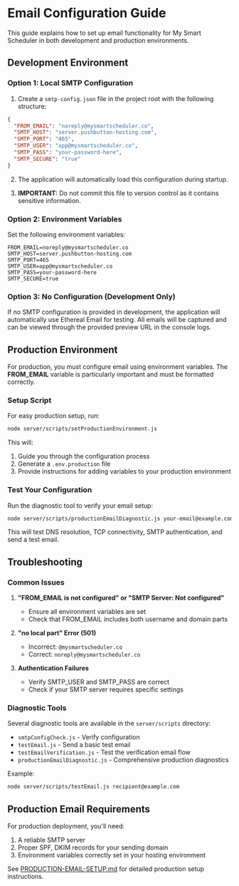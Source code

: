 # Email Configuration Guide

This guide explains how to set up email functionality for My Smart Scheduler in both development and production environments.

## Development Environment

### Option 1: Local SMTP Configuration

1. Create a `smtp-config.json` file in the project root with the following structure:

```json
{
  "FROM_EMAIL": "noreply@mysmartscheduler.co",
  "SMTP_HOST": "server.pushbutton-hosting.com",
  "SMTP_PORT": "465",
  "SMTP_USER": "app@mysmartscheduler.co",
  "SMTP_PASS": "your-password-here",
  "SMTP_SECURE": "true"
}
```

2. The application will automatically load this configuration during startup.

3. **IMPORTANT:** Do not commit this file to version control as it contains sensitive information.

### Option 2: Environment Variables

Set the following environment variables:

```
FROM_EMAIL=noreply@mysmartscheduler.co
SMTP_HOST=server.pushbutton-hosting.com
SMTP_PORT=465
SMTP_USER=app@mysmartscheduler.co
SMTP_PASS=your-password-here
SMTP_SECURE=true
```

### Option 3: No Configuration (Development Only)

If no SMTP configuration is provided in development, the application will automatically use Ethereal Email for testing. All emails will be captured and can be viewed through the provided preview URL in the console logs.

## Production Environment

For production, you must configure email using environment variables. The **FROM_EMAIL** variable is particularly important and must be formatted correctly.

### Setup Script

For easy production setup, run:

```bash
node server/scripts/setProductionEnvironment.js
```

This will:
1. Guide you through the configuration process
2. Generate a `.env.production` file
3. Provide instructions for adding variables to your production environment

### Test Your Configuration

Run the diagnostic tool to verify your email setup:

```bash
node server/scripts/productionEmailDiagnostic.js your-email@example.com
```

This will test DNS resolution, TCP connectivity, SMTP authentication, and send a test email.

## Troubleshooting

### Common Issues

1. **"FROM_EMAIL is not configured" or "SMTP Server: Not configured"**
   - Ensure all environment variables are set
   - Check that FROM_EMAIL includes both username and domain parts

2. **"no local part" Error (501)**
   - Incorrect: `@mysmartscheduler.co`
   - Correct: `noreply@mysmartscheduler.co`

3. **Authentication Failures**
   - Verify SMTP_USER and SMTP_PASS are correct
   - Check if your SMTP server requires specific settings

### Diagnostic Tools

Several diagnostic tools are available in the `server/scripts` directory:

- `smtpConfigCheck.js` - Verify configuration
- `testEmail.js` - Send a basic test email
- `testEmailVerification.js` - Test the verification email flow
- `productionEmailDiagnostic.js` - Comprehensive production diagnostics

Example:
```bash
node server/scripts/testEmail.js recipient@example.com
```

## Production Email Requirements

For production deployment, you'll need:

1. A reliable SMTP server
2. Proper SPF, DKIM records for your sending domain
3. Environment variables correctly set in your hosting environment

See [PRODUCTION-EMAIL-SETUP.md](./PRODUCTION-EMAIL-SETUP.md) for detailed production setup instructions.